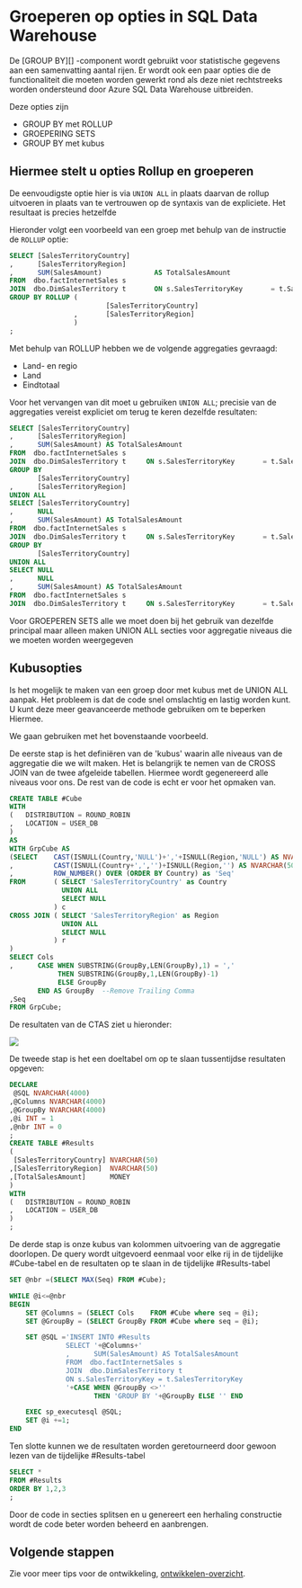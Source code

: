 <properties
   pageTitle="Groeperen op opties in SQL Data Warehouse | Microsoft Azure"
   description="Tips voor het implementeren van de groep door opties in Azure SQL Data Warehouse voor het ontwikkelen van oplossingen."
   services="sql-data-warehouse"
   documentationCenter="NA"
   authors="jrowlandjones"
   manager="barbkess"
   editor=""/>

<tags
   ms.service="sql-data-warehouse"
   ms.devlang="NA"
   ms.topic="article"
   ms.tgt_pltfrm="NA"
   ms.workload="data-services"
   ms.date="06/14/2016"
   ms.author="jrj;barbkess;sonyama"/>

# <a name="group-by-options-in-sql-data-warehouse"></a>Groeperen op opties in SQL Data Warehouse

De [GROUP BY][] -component wordt gebruikt voor statistische gegevens aan een samenvatting aantal rijen. Er wordt ook een paar opties die de functionaliteit die moeten worden gewerkt rond als deze niet rechtstreeks worden ondersteund door Azure SQL Data Warehouse uitbreiden.

Deze opties zijn
- GROUP BY met ROLLUP
- GROEPERING SETS
- GROUP BY met kubus

## <a name="rollup-and-grouping-sets-options"></a>Hiermee stelt u opties Rollup en groeperen
De eenvoudigste optie hier is via `UNION ALL` in plaats daarvan de rollup uitvoeren in plaats van te vertrouwen op de syntaxis van de expliciete. Het resultaat is precies hetzelfde

Hieronder volgt een voorbeeld van een groep met behulp van de instructie de `ROLLUP` optie:

```sql
SELECT [SalesTerritoryCountry]
,      [SalesTerritoryRegion]
,      SUM(SalesAmount)             AS TotalSalesAmount
FROM  dbo.factInternetSales s
JOIN  dbo.DimSalesTerritory t       ON s.SalesTerritoryKey       = t.SalesTerritoryKey
GROUP BY ROLLUP (
                        [SalesTerritoryCountry]
                ,       [SalesTerritoryRegion]
                )
;
```

Met behulp van ROLLUP hebben we de volgende aggregaties gevraagd:
- Land- en regio
- Land
- Eindtotaal

Voor het vervangen van dit moet u gebruiken `UNION ALL`; precisie van de aggregaties vereist expliciet om terug te keren dezelfde resultaten:

```sql
SELECT [SalesTerritoryCountry]
,      [SalesTerritoryRegion]
,      SUM(SalesAmount) AS TotalSalesAmount
FROM  dbo.factInternetSales s
JOIN  dbo.DimSalesTerritory t     ON s.SalesTerritoryKey       = t.SalesTerritoryKey
GROUP BY
       [SalesTerritoryCountry]
,      [SalesTerritoryRegion]
UNION ALL
SELECT [SalesTerritoryCountry]
,      NULL
,      SUM(SalesAmount) AS TotalSalesAmount
FROM  dbo.factInternetSales s
JOIN  dbo.DimSalesTerritory t     ON s.SalesTerritoryKey       = t.SalesTerritoryKey
GROUP BY
       [SalesTerritoryCountry]
UNION ALL
SELECT NULL
,      NULL
,      SUM(SalesAmount) AS TotalSalesAmount
FROM  dbo.factInternetSales s
JOIN  dbo.DimSalesTerritory t     ON s.SalesTerritoryKey       = t.SalesTerritoryKey;
```

Voor GROEPEREN SETS alle we moet doen bij het gebruik van dezelfde principal maar alleen maken UNION ALL secties voor aggregatie niveaus die we moeten worden weergegeven

## <a name="cube-options"></a>Kubusopties
Is het mogelijk te maken van een groep door met kubus met de UNION ALL aanpak. Het probleem is dat de code snel omslachtig en lastig worden kunt. U kunt deze meer geavanceerde methode gebruiken om te beperken Hiermee.

We gaan gebruiken met het bovenstaande voorbeeld.

De eerste stap is het definiëren van de 'kubus' waarin alle niveaus van de aggregatie die we wilt maken. Het is belangrijk te nemen van de CROSS JOIN van de twee afgeleide tabellen. Hiermee wordt gegenereerd alle niveaus voor ons. De rest van de code is echt er voor het opmaken van.

```sql
CREATE TABLE #Cube
WITH
(   DISTRIBUTION = ROUND_ROBIN
,   LOCATION = USER_DB
)
AS
WITH GrpCube AS
(SELECT    CAST(ISNULL(Country,'NULL')+','+ISNULL(Region,'NULL') AS NVARCHAR(50)) as 'Cols'
,          CAST(ISNULL(Country+',','')+ISNULL(Region,'') AS NVARCHAR(50))  as 'GroupBy'
,          ROW_NUMBER() OVER (ORDER BY Country) as 'Seq'
FROM       ( SELECT 'SalesTerritoryCountry' as Country
             UNION ALL
             SELECT NULL
           ) c
CROSS JOIN ( SELECT 'SalesTerritoryRegion' as Region
             UNION ALL
             SELECT NULL
           ) r
)
SELECT Cols
,      CASE WHEN SUBSTRING(GroupBy,LEN(GroupBy),1) = ','
            THEN SUBSTRING(GroupBy,1,LEN(GroupBy)-1)
            ELSE GroupBy
       END AS GroupBy  --Remove Trailing Comma
,Seq
FROM GrpCube;
```

De resultaten van de CTAS ziet u hieronder:

![][1]

De tweede stap is het een doeltabel om op te slaan tussentijdse resultaten opgeven:

```sql
DECLARE
 @SQL NVARCHAR(4000)
,@Columns NVARCHAR(4000)
,@GroupBy NVARCHAR(4000)
,@i INT = 1
,@nbr INT = 0
;
CREATE TABLE #Results
(
 [SalesTerritoryCountry] NVARCHAR(50)
,[SalesTerritoryRegion]  NVARCHAR(50)
,[TotalSalesAmount]      MONEY
)
WITH
(   DISTRIBUTION = ROUND_ROBIN
,   LOCATION = USER_DB
)
;
```

De derde stap is onze kubus van kolommen uitvoering van de aggregatie doorlopen. De query wordt uitgevoerd eenmaal voor elke rij in de tijdelijke #Cube-tabel en de resultaten op te slaan in de tijdelijke #Results-tabel

```sql
SET @nbr =(SELECT MAX(Seq) FROM #Cube);

WHILE @i<=@nbr
BEGIN
    SET @Columns = (SELECT Cols    FROM #Cube where seq = @i);
    SET @GroupBy = (SELECT GroupBy FROM #Cube where seq = @i);

    SET @SQL ='INSERT INTO #Results
              SELECT '+@Columns+'
              ,      SUM(SalesAmount) AS TotalSalesAmount
              FROM  dbo.factInternetSales s
              JOIN  dbo.DimSalesTerritory t  
              ON s.SalesTerritoryKey = t.SalesTerritoryKey
              '+CASE WHEN @GroupBy <>''
                     THEN 'GROUP BY '+@GroupBy ELSE '' END

    EXEC sp_executesql @SQL;
    SET @i +=1;
END
```

Ten slotte kunnen we de resultaten worden geretourneerd door gewoon lezen van de tijdelijke #Results-tabel

```sql
SELECT *
FROM #Results
ORDER BY 1,2,3
;
```

Door de code in secties splitsen en u genereert een herhaling constructie wordt de code beter worden beheerd en aanbrengen.


## <a name="next-steps"></a>Volgende stappen
Zie voor meer tips voor de ontwikkeling, [ontwikkelen-overzicht][].

<!--Image references-->
[1]: media/sql-data-warehouse-develop-group-by-options/sql-data-warehouse-develop-group-by-cube.png

<!--Article references-->
[ontwikkelen-overzicht]: sql-data-warehouse-overview-develop.md

<!--MSDN references-->
[GROEPEREN OP]: https://msdn.microsoft.com/library/ms177673.aspx


<!--Other Web references-->
